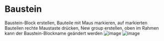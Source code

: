 # Baustein
Baustein-Block erstellen, Bauteile mit Maus markieren, auf markierten Bauteilen rechte Maustaste drücken, New group erstellen, oben im Rahmen kann der Baustein-Blockname geändert werden
![image](https://user-images.githubusercontent.com/113907658/196257490-119e3835-fb21-4bf9-bfe0-c8ae250830d6.png)
![image](https://user-images.githubusercontent.com/113907658/196258238-5f24c11b-fbb4-419f-b878-e569daa54cc5.png)
